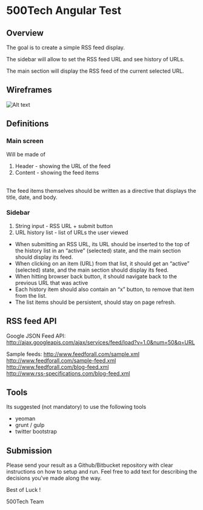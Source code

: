 # 500Tech Angular Test

## Overview

The goal is to create a simple RSS feed display.

The sidebar will allow to set the RSS feed URL and see history of URLs.

The main section will display the RSS feed of the current selected URL.

## Wireframes
![Alt text](https://s3.amazonaws.com/500tech-shared/angular+home+assignment+500tech+wireframes.png)

## Definitions

### Main screen

Will be made of

1. Header - showing the URL of the feed
2. Content - showing the feed items
<br>
The feed items themselves should be written as a directive that displays the title, date, and body.

### Sidebar
1. String input - RSS URL + submit button
2. URL history list - list of URLs the user viewed

* When submitting an RSS URL, its URL should be inserted to the top of the history list in an “active” (selected) state, and the main section should display its feed.
* When clicking on an item (URL) from that list, it should get an “active” (selected) state, and the main section should display its feed.
* When hitting browser back button, it should navigate back to the previous URL that was active
* Each history item should also contain an “x” button, to remove that item from the list.
* The list items should be persistent, should stay on page refresh.

## RSS feed API
Google JSON Feed API:<br>
http://ajax.googleapis.com/ajax/services/feed/load?v=1.0&num=50&q=URL<br>

Sample feeds:
http://www.feedforall.com/sample.xml<br>
http://www.feedforall.com/sample-feed.xml<br>
http://www.feedforall.com/blog-feed.xml<br>
http://www.rss-specifications.com/blog-feed.xml<br>


## Tools

Its suggested (not mandatory) to use the following tools

* yeoman
* grunt / gulp
* twitter bootstrap

## Submission

Please send your result as a Github/Bitbucket repository with clear instructions on how to setup and run.
Feel free to add text for describing the decisions you've made along the way.

Best of Luck !

500Tech Team
